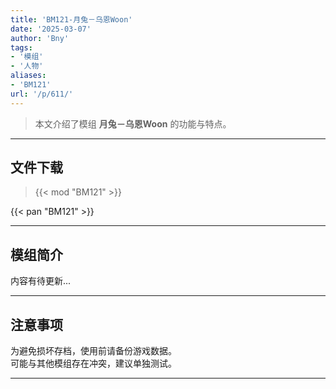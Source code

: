 ```yaml
---
title: 'BM121-月兔－乌恩Woon'
date: '2025-03-07'
author: 'Bny'
tags:
- '模组'
- '人物'
aliases:
- 'BM121'
url: '/p/611/'
---
```


> 本文介绍了模组 **月兔－乌恩Woon** 的功能与特点。

---

## 文件下载  

> {{< mod "BM121" >}}  

{{< pan "BM121" >}}  

---

## 模组简介

>  
内容有待更新...  

---

## 注意事项

>  
为避免损坏存档，使用前请备份游戏数据。  
可能与其他模组存在冲突，建议单独测试。  

---

